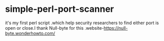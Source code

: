 # simple-perl-port-scanner
it's my first perl script .which help security researchers to find either port is open or close.I thank Null-byte for this .website-https://null-byte.wonderhowto.com/
